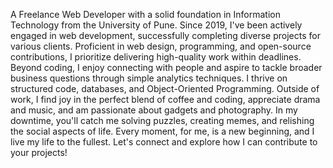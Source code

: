 A Freelance Web Developer with a solid foundation in Information Technology from the University of Pune. Since 2019, I've been actively engaged in web development, successfully completing diverse projects for various clients. Proficient in web design, programming, and open-source contributions, I prioritize delivering high-quality work within deadlines. Beyond coding, I enjoy connecting with people and aspire to tackle broader business questions through simple analytics techniques. I thrive on structured code, databases, and Object-Oriented Programming. Outside of work, I find joy in the perfect blend of coffee and coding, appreciate drama and music, and am passionate about gadgets and photography. In my downtime, you'll catch me solving puzzles, creating memes, and relishing the social aspects of life. Every moment, for me, is a new beginning, and I live my life to the fullest. Let's connect and explore how I can contribute to your projects!